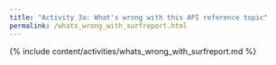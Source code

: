```yaml
---
title: "Activity 3a: What's wrong with this API reference topic"
permalink: /whats_wrong_with_surfreport.html
---
```


{% include content/activities/whats_wrong_with_surfreport.md %}
